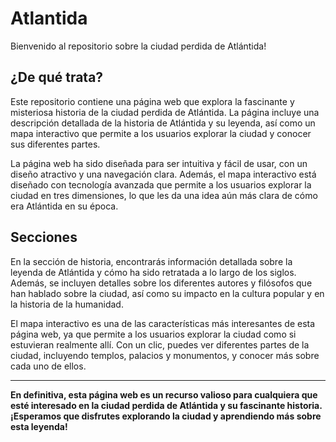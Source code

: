 # Atlantida

Bienvenido al repositorio sobre la ciudad perdida de Atlántida!

## ¿De qué trata?

Este repositorio contiene una página web que explora la fascinante y misteriosa historia de la ciudad perdida de Atlántida. La página incluye una descripción detallada de la historia de Atlántida y su leyenda, así como un mapa interactivo que permite a los usuarios explorar la ciudad y conocer sus diferentes partes.

La página web ha sido diseñada para ser intuitiva y fácil de usar, con un diseño atractivo y una navegación clara. Además, el mapa interactivo está diseñado con tecnología avanzada que permite a los usuarios explorar la ciudad en tres dimensiones, lo que les da una idea aún más clara de cómo era Atlántida en su época.

## Secciones

En la sección de historia, encontrarás información detallada sobre la leyenda de Atlántida y cómo ha sido retratada a lo largo de los siglos. Además, se incluyen detalles sobre los diferentes autores y filósofos que han hablado sobre la ciudad, así como su impacto en la cultura popular y en la historia de la humanidad.

El mapa interactivo es una de las características más interesantes de esta página web, ya que permite a los usuarios explorar la ciudad como si estuvieran realmente allí. Con un clic, puedes ver diferentes partes de la ciudad, incluyendo templos, palacios y monumentos, y conocer más sobre cada uno de ellos.

___

**En definitiva, esta página web es un recurso valioso para cualquiera que esté interesado en la ciudad perdida de Atlántida y su fascinante historia. ¡Esperamos que disfrutes explorando la ciudad y aprendiendo más sobre esta leyenda!**

